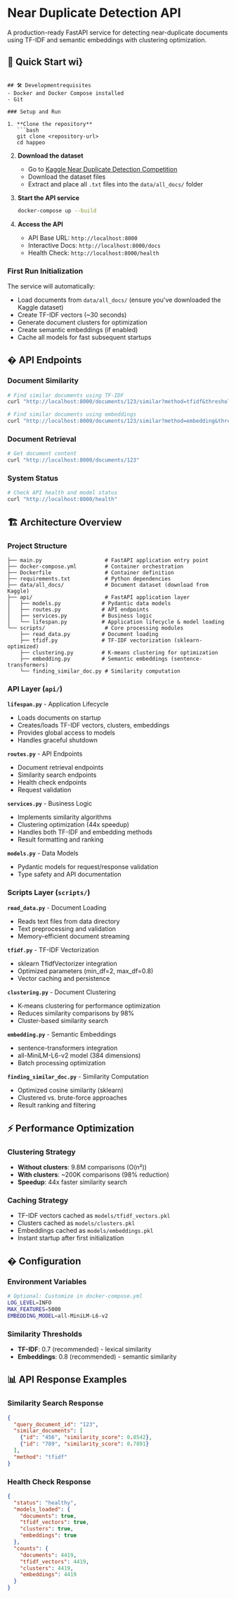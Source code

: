 # Near Duplicate Detection API

A production-ready FastAPI service for detecting near-duplicate documents using TF-IDF and semantic embeddings with clustering optimization.

## 🚀 Quick Start wi}
```

## 🛠️ Developmentrequisites
- Docker and Docker Compose installed
- Git

### Setup and Run

1. **Clone the repository**
   ```bash
   git clone <repository-url>
   cd happeo
   ```

2. **Download the dataset**
   - Go to [Kaggle Near Duplicate Detection Competition](https://www.kaggle.com/competitions/near-duplicates/data)
   - Download the dataset files
   - Extract and place all `.txt` files into the `data/all_docs/` folder

3. **Start the API service**
   ```bash
   docker-compose up --build
   ```

4. **Access the API**
   - API Base URL: `http://localhost:8000`
   - Interactive Docs: `http://localhost:8000/docs`
   - Health Check: `http://localhost:8000/health`

### First Run Initialization
The service will automatically:
- Load documents from `data/all_docs/` (ensure you've downloaded the Kaggle dataset)
- Create TF-IDF vectors (~30 seconds)
- Generate document clusters for optimization
- Create semantic embeddings (if enabled)
- Cache all models for fast subsequent startups

## � API Endpoints

### Document Similarity
```bash
# Find similar documents using TF-IDF
curl "http://localhost:8000/documents/123/similar?method=tfidf&threshold=0.7&limit=10"

# Find similar documents using embeddings  
curl "http://localhost:8000/documents/123/similar?method=embedding&threshold=0.8&limit=5"
```

### Document Retrieval
```bash
# Get document content
curl "http://localhost:8000/documents/123"
```

### System Status
```bash
# Check API health and model status
curl "http://localhost:8000/health"
```

## 🏗️ Architecture Overview

### Project Structure
```
├── main.py                    # FastAPI application entry point
├── docker-compose.yml         # Container orchestration
├── Dockerfile                 # Container definition
├── requirements.txt           # Python dependencies
├── data/all_docs/             # Document dataset (download from Kaggle)
├── api/                       # FastAPI application layer
│   ├── models.py             # Pydantic data models
│   ├── routes.py             # API endpoints
│   ├── services.py           # Business logic
│   └── lifespan.py           # Application lifecycle & model loading
└── scripts/                   # Core processing modules
    ├── read_data.py          # Document loading
    ├── tfidf.py              # TF-IDF vectorization (sklearn-optimized)
    ├── clustering.py         # K-means clustering for optimization
    ├── embedding.py          # Semantic embeddings (sentence-transformers)
    └── finding_similar_doc.py # Similarity computation
```

### API Layer (`api/`)

**`lifespan.py`** - Application Lifecycle
- Loads documents on startup
- Creates/loads TF-IDF vectors, clusters, embeddings
- Provides global access to models
- Handles graceful shutdown

**`routes.py`** - API Endpoints
- Document retrieval endpoints
- Similarity search endpoints
- Health check endpoints
- Request validation

**`services.py`** - Business Logic  
- Implements similarity algorithms
- Clustering optimization (44x speedup)
- Handles both TF-IDF and embedding methods
- Result formatting and ranking

**`models.py`** - Data Models
- Pydantic models for request/response validation
- Type safety and API documentation

### Scripts Layer (`scripts/`)

**`read_data.py`** - Document Loading
- Reads text files from data directory
- Text preprocessing and validation
- Memory-efficient document streaming

**`tfidf.py`** - TF-IDF Vectorization
- sklearn TfidfVectorizer integration
- Optimized parameters (min_df=2, max_df=0.8)
- Vector caching and persistence

**`clustering.py`** - Document Clustering
- K-means clustering for performance optimization
- Reduces similarity comparisons by 98%
- Cluster-based similarity search

**`embedding.py`** - Semantic Embeddings
- sentence-transformers integration
- all-MiniLM-L6-v2 model (384 dimensions)
- Batch processing optimization

**`finding_similar_doc.py`** - Similarity Computation
- Optimized cosine similarity (sklearn)
- Clustered vs. brute-force approaches
- Result ranking and filtering

## ⚡ Performance Optimization

### Clustering Strategy
- **Without clusters**: 9.8M comparisons (O(n²))
- **With clusters**: ~200K comparisons (98% reduction)
- **Speedup**: 44x faster similarity search

### Caching Strategy
- TF-IDF vectors cached as `models/tfidf_vectors.pkl`
- Clusters cached as `models/clusters.pkl`  
- Embeddings cached as `models/embeddings.pkl`
- Instant startup after first initialization

## � Configuration

### Environment Variables
```bash
# Optional: Customize in docker-compose.yml
LOG_LEVEL=INFO
MAX_FEATURES=5000
EMBEDDING_MODEL=all-MiniLM-L6-v2
```

### Similarity Thresholds
- **TF-IDF**: 0.7 (recommended) - lexical similarity
- **Embeddings**: 0.8 (recommended) - semantic similarity

## 📊 API Response Examples

### Similarity Search Response
```json
{
  "query_document_id": "123",
  "similar_documents": [
    {"id": "456", "similarity_score": 0.8542},
    {"id": "789", "similarity_score": 0.7891}
  ],
  "method": "tfidf"
}
```

### Health Check Response
```json
{
  "status": "healthy",
  "models_loaded": {
    "documents": true,
    "tfidf_vectors": true, 
    "clusters": true,
    "embeddings": true
  },
  "counts": {
    "documents": 4419,
    "tfidf_vectors": 4419,
    "clusters": 4419,
    "embeddings": 4419
  }
}
```